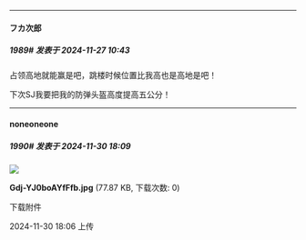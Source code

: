 ﻿
*****

####  フカ次郎  
##### 1989#       发表于 2024-11-27 10:43

占领高地就能赢是吧，跳楼时候位置比我高也是高地是吧！

下次SJ我要把我的防弹头盔高度提高五公分！

*****

####  noneoneone  
##### 1990#       发表于 2024-11-30 18:09

<img src="https://img.saraba1st.com/forum/202411/30/180655o3l13hufjhfpafnj.jpg" referrerpolicy="no-referrer">

<strong>Gdj-YJ0boAYfFfb.jpg</strong> (77.87 KB, 下载次数: 0)

下载附件

2024-11-30 18:06 上传

